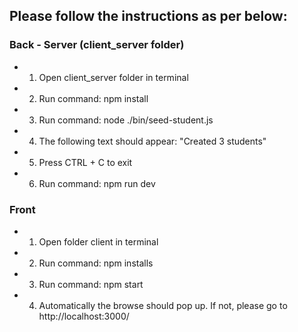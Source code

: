 ## Please follow the instructions as per below:

### Back - Server (client_server folder)
  - 1) Open client_server folder in terminal
  - 2) Run command: npm install
  - 3) Run command: node ./bin/seed-student.js
  - 4) The following text should appear: "Created 3 students"
  - 5) Press CTRL + C to exit
  - 6) Run command: npm run dev

### Front 
  - 1) Open folder client in terminal
  - 2) Run command: npm installs
  - 3) Run command: npm start
  - 4) Automatically the browse should pop up. If not, please go to http://localhost:3000/